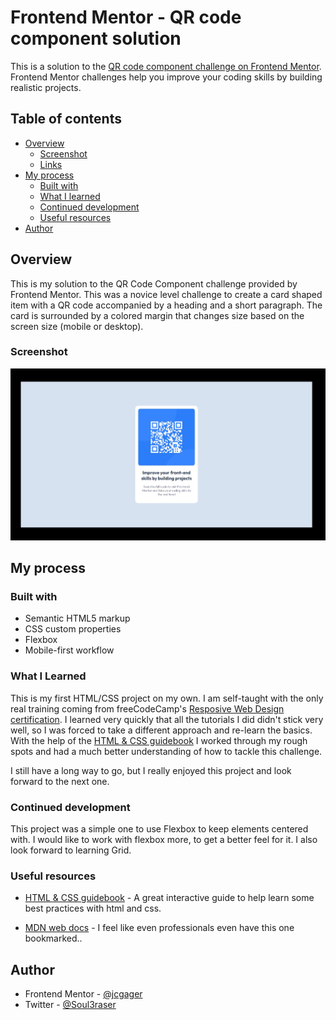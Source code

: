 # Frontend Mentor - QR code component solution

This is a solution to the [QR code component challenge on Frontend Mentor](https://www.frontendmentor.io/challenges/qr-code-component-iux_sIO_H). Frontend Mentor challenges help you improve your coding skills by building realistic projects. 

## Table of contents
- [Overview](#overview)
  - [Screenshot](#screenshot)
  - [Links](#links)
- [My process](#my-process)
  - [Built with](#built-with)
  - [What I learned](#what-i-learned)
  - [Continued development](#continued-development)
  - [Useful resources](#useful-resources)
- [Author](#author)

## Overview

This is my solution to the QR Code Component challenge provided by Frontend Mentor.
This was a novice level challenge to create a card shaped item with a QR code accompanied by a heading and a short paragraph. The card is surrounded by a colored margin that changes size based on the screen size (mobile or desktop).

### Screenshot

![Design preview for the QR code component coding challenge](https://github.com/jcgager/qr-code-component/blob/master/images/qr-code-component_desktop.jpg?raw=true)

## My process

### Built with

- Semantic HTML5 markup
- CSS custom properties
- Flexbox
- Mobile-first workflow

### What I Learned

This is my first HTML/CSS project on my own. I am self-taught with the only real training coming from  freeCodeCamp's [Resposive Web Design certification](https://www.freecodecamp.org/learn/2022/responsive-web-design/). I learned very quickly that all the tutorials I did didn't stick very well, so I was forced to take a different approach and re-learn the basics. With the help of the [HTML & CSS guidebook](https://htmlandcssguidebook.com/index.html) I worked through my rough spots and had a much better understanding of how to tackle this challenge.

I still have a long way to go, but I really enjoyed this project and look forward to the next one.

### Continued development

This project was a simple one to use Flexbox to keep elements centered with. I would like to work with flexbox more, to get a better feel for it. I also look forward to learning Grid. 

### Useful resources

- [HTML & CSS guidebook](https://htmlandcssguidebook.com/index.html) - A great interactive guide to help learn some best practices with html and css.

- [MDN web docs](https://developer.mozilla.org/en-US/) - I feel like even professionals even have this one bookmarked..

## Author

- Frontend Mentor - [@jcgager](https://www.frontendmentor.io/profile/jcgager)
- Twitter - [@Soul3raser](https://www.twitter.com/Soul3raser)
